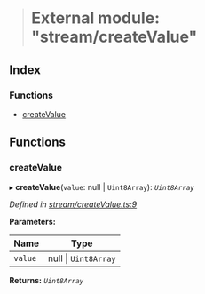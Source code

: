 > # External module: "stream/createValue"

## Index

### Functions

* [createValue](_stream_createvalue_.md#createvalue)

## Functions

###  createValue

▸ **createValue**(`value`: null | `Uint8Array`): *`Uint8Array`*

*Defined in [stream/createValue.ts:9](https://github.com/polkadot-js/common/blob/aab3ed5/packages/trie-codec/src/stream/createValue.ts#L9)*

**Parameters:**

Name | Type |
------ | ------ |
`value` | null \| `Uint8Array` |

**Returns:** *`Uint8Array`*
